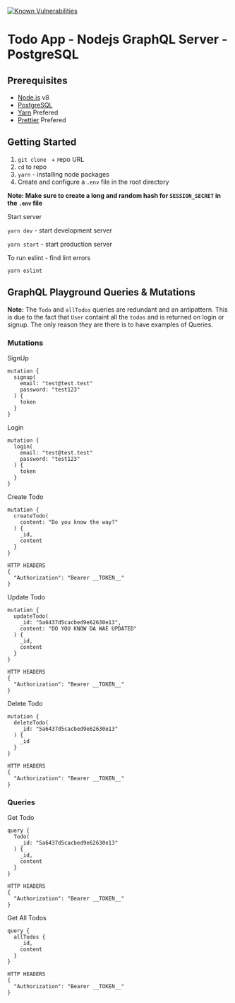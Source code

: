 [![Known Vulnerabilities](https://snyk.io/test/github/JorgeCeja/graphql-todo-auth/badge.svg)](https://snyk.io/test/github/JorgeCeja/graphql-todo-auth)
# Todo App - Nodejs GraphQL Server - PostgreSQL

## Prerequisites

- [Node.js](https://nodejs.org/en/) v8
- [PostgreSQL](https://www.postgresql.org/)
- [Yarn](https://yarnpkg.com/en/) Prefered
- [Prettier](https://prettier.io/) Prefered

## Getting Started

1. `git clone ` + repo URL
2. `cd` to repo
3. `yarn` - installing node packages
4. Create and configure a `.env` file in the root directory 

**Note: Make sure to create a long and random hash for `SESSION_SECRET` in the `.env` file**

Start server

`yarn dev` - start development server

`yarn start` - start production server

To run eslint - find lint errors

`yarn eslint`

## GraphQL Playground Queries & Mutations

**Note:** The `Todo` and `allTodos` queries are redundant and an antipattern. This is due to the fact that `User` containt all the `todos` and is returned on login or signup. The only reason they are there is to have examples of Queries. 

### Mutations

SignUp
```
mutation {
  signup(
    email: "test@test.test"
    password: "test123"
  ) {
    token
  }
}
```

Login
```
mutation {
  login(
    email: "test@test.test"
    password: "test123"
  ) {
    token
  }
}
```

Create Todo
```
mutation {
  createTodo(
    content: "Do you know the way?"
  ) {
    _id,
    content
  }
}

HTTP HEADERS
{
  "Authorization": "Bearer __TOKEN__"
}
```

Update Todo
```
mutation {
  updateTodo(
    _id: "5a6437d5cacbed9e62630e13",
    content: "DO YOU KNOW DA WAE UPDATED"
  ) {
    _id,
    content
  }
}

HTTP HEADERS
{
  "Authorization": "Bearer __TOKEN__"
}
```

Delete Todo
```
mutation {
  deleteTodo(
    _id: "5a6437d5cacbed9e62630e13"
  ) {
    _id
  }
}

HTTP HEADERS
{
  "Authorization": "Bearer __TOKEN__"
}
```

###  Queries

Get Todo
```
query {
  Todo(
    _id: "5a6437d5cacbed9e62630e13"
  ) {
    _id,
    content
  }
}

HTTP HEADERS
{
  "Authorization": "Bearer __TOKEN__"
}
```

Get All Todos
```
query {
  allTodos {
    _id,
    content
  }
}

HTTP HEADERS
{
  "Authorization": "Bearer __TOKEN__"
}
```